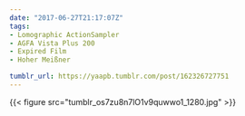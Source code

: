 ```yaml
---
date: "2017-06-27T21:17:07Z"
tags:
- Lomographic ActionSampler
- AGFA Vista Plus 200
- Expired Film
- Hoher Meißner

tumblr_url: https://yaapb.tumblr.com/post/162326727751
---
```

{{< figure src="tumblr_os7zu8n7lO1v9quwwo1_1280.jpg" >}} 
